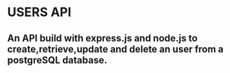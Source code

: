 # USERS API

## An API build with express.js and node.js to create,retrieve,update and delete an user from a postgreSQL database.
